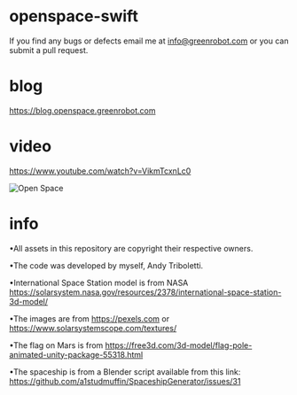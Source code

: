 # openspace-swift

If you find any bugs or defects email me at info@greenrobot.com or you can submit a pull request.

# blog
https://blog.openspace.greenrobot.com


# video
https://www.youtube.com/watch?v=VikmTcxnLc0

![Open Space](https://i.imgur.com/8ERjHc9.png)


# info
•All assets in this repository are copyright their respective owners.

•The code was developed by myself, Andy Triboletti.

•International Space Station model is from NASA
https://solarsystem.nasa.gov/resources/2378/international-space-station-3d-model/

•The images are from https://pexels.com or https://www.solarsystemscope.com/textures/

•The flag on Mars is from https://free3d.com/3d-model/flag-pole-animated-unity-package-55318.html

•The spaceship is from a Blender script available from this link: https://github.com/a1studmuffin/SpaceshipGenerator/issues/31
